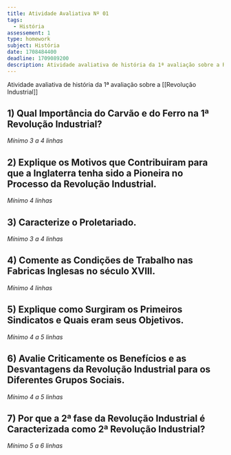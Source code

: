 ```yaml
---
title: Atividade Avaliativa Nº 01
tags:
  - História
assessement: 1
type: homework
subject: História
date: 1708484400
deadline: 1709089200
description: Atividade avaliativa de história da 1ª avaliação sobre a Revolução Industrial
---
```

Atividade avaliativa de história da 1ª avaliação sobre a [[Revolução Industrial]]

## 1) Qual Importância do Carvão e do Ferro na 1ª Revolução Industrial?
*Mínimo 3 a 4 linhas*

## 2) Explique os Motivos que Contribuiram para que a Inglaterra tenha sido a Pioneira no Processo da Revolução Industrial.
*Mínimo 4 linhas*

## 3) Caracterize o Proletariado.
*Mínimo 3 a 4 linhas*

## 4) Comente as Condições de Trabalho nas Fabricas Inglesas no século $\textbf{XVIII}$.
*Mínimo 4 linhas*

## 5) Explique como Surgiram os Primeiros Sindicatos e Quais eram seus Objetivos.
*Mínimo 4 a 5 linhas*

## 6) Avalie Criticamente os Benefícios e as Desvantagens da Revolução Industrial para os Diferentes Grupos Sociais.
*Mínimo 4 a 5 linhas*

## 7) Por que a 2ª fase da Revolução Industrial é Caracterizada como 2ª Revolução Industrial?
*Mínimo 5 a 6 linhas*